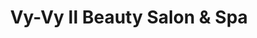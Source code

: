 ---
title: "Vy-Vy II Beauty Salon & Spa"
url: /richmond/vy-vy-ii-beauty-salon-and-spa/
shop: beauty
---